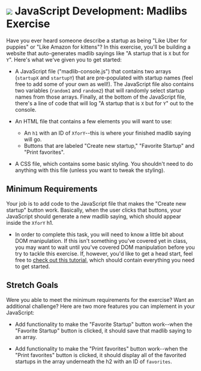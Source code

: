 
# ![](https://ga-dash.s3.amazonaws.com/production/assets/logo-9f88ae6c9c3871690e33280fcf557f33.png) JavaScript Development: Madlibs Exercise

Have you ever heard someone describe a startup as being "Like Uber for puppies" or "Like Amazon for kittens"? In this exercise, you'll be building a website that auto-generates madlib sayings like "A startup that is `X` but for `Y`". Here's what we've given you to get started:

* A JavaScript file ("madlib-console.js") that contains two arrays (`startupX` and `startupY`) that are pre-populated with startup names (feel free to add some of your own as well!). The JavaScript file also contains two variables (`random1` and `random2`) that will randomly select startup names from those arrays. Finally, at the bottom of the JavaScript file, there's a line of code that will log "A startup that is `X` but for `Y`" out to the console.

* An HTML file that contains a few elements you will want to use:
  * An `h1` with an ID of `XforY`--this is where your finished madlib saying will go.
  * Buttons that are labeled "Create new startup," "Favorite Startup" and "Print favorites".

* A CSS file, which contains some basic styling. You shouldn't need to do anything with this file (unless you want to tweak the styling).

## Minimum Requirements

Your job is to add code to the JavaScript file that makes the "Create new startup" button work. Basically, when the user clicks that buttons, your JavaScript should generate a new madlib saying, which should appear inside the `XforY` h1.

  * In order to complete this task, you will need to know a little bit about DOM manipulation. If this isn't something you've covered yet in class, you may want to wait until you've covered DOM manipulation before you try to tackle this exercise. If, however, you'd like to get a head start, feel free to [check out this tutorial](http://www.javascriptkit.com/javatutors/dom2.shtml), which should contain everything you need to get started.

## Stretch Goals

Were you able to meet the minimum requirements for the exercise? Want an additional challenge? Here are two more features you can implement in your JavaScript:

* Add functionality to make the "Favorite Startup" button work--when the "Favorite Startup" button is clicked, it should save that madlib saying to an array.

* Add functionality to make the "Print favorites" button work--when the "Print favorites" button is clicked, it should display all of the favorited startups in the array underneath the h2 with an ID of `favorites`.
